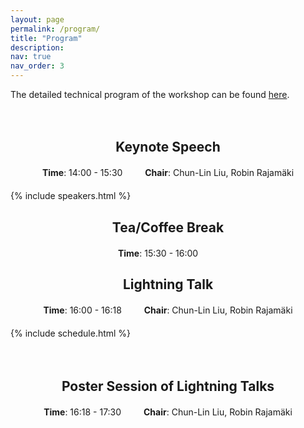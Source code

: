 ```yaml
---
layout: page
permalink: /program/
title: "Program"
description: 
nav: true
nav_order: 3
---
```

The detailed technical program of the workshop can be found [here](https://signal-process.github.io/assets/pdf/HiPeCASP%5FDetailed%5FProgram%5Fver%5F02.pdf).
<div style="height:20px"></div>
<h2 style="text-align: center; font-weight: bold;">Keynote Speech</h2>

<p style="text-align: center; margin: 20px 0;">
<strong>Time</strong>: 14:00 - 15:30 &emsp;&emsp;
<strong>Chair</strong>: Chun-Lin Liu, Robin Rajamäki
</p>

{% include speakers.html %}
<h2 style="text-align: center; font-weight: bold;">Tea/Coffee Break</h2>

<p style="text-align: center; margin: 20px 0;">
  <strong>Time</strong>: 15:30 - 16:00 &emsp;&emsp;
</p>
<h2 style="text-align: center; font-weight: bold;">Lightning Talk</h2>

<p style="text-align: center; margin: 20px 0;">
  <strong>Time</strong>: 16:00 - 16:18 &emsp;&emsp;
  <strong>Chair</strong>: Chun-Lin Liu, Robin Rajamäki
</p>

{% include schedule.html %}
<div style="height:20px"></div>
<h2 style="text-align: center; font-weight: bold;">Poster Session of Lightning Talks</h2>

<p style="text-align: center; margin: 20px 0;">
  <strong>Time</strong>: 16:18 - 17:30 &emsp;&emsp;
  <strong>Chair</strong>: Chun-Lin Liu, Robin Rajamäki
</p>
<div style="height:50px"></div>
